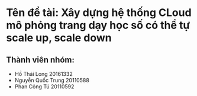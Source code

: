 # Tên đề tài: Xây dựng hệ thống CLoud mô phỏng trang dạy học số có thể tự scale up, scale down
## Thành viên nhóm:
- Hồ Thái Long 20161332
- Nguyễn Quốc Trung 20110588
- Phan Công Tú 20110592
